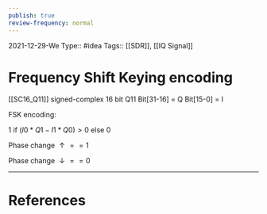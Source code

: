 ```yaml
---
publish: true
review-frequency: normal
---
```

2021-12-29-We
Type:: #idea
Tags:: [[SDR]], [[IQ Signal]]

# Frequency Shift Keying encoding

[[SC16_Q11]] signed-complex 16 bit Q11
Bit[31-16] = Q
Bit[15-0] = I

FSK encoding:

1 if $(I0 * Q1 - I1 * Q0) > 0$ else 0

 Phase change $\uparrow == 1$ 
 
 Phase change $\downarrow == 0$ 

---
# References
